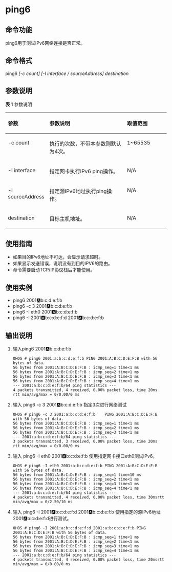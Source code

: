# ping6<a name="ZH-CN_TOPIC_0000001052451611"></a>

## 命令功能<a name="section1057291313393"></a>

ping6用于测试IPv6网络连接是否正常。

## 命令格式<a name="section199901315123919"></a>

ping6  _\[-c count\] \[-I interface / sourceAddress\] destination_

## 参数说明<a name="section4679319113919"></a>

**表 1**  参数说明

<a name="table2742mcpsimp"></a>
<table><thead align="left"><tr id="row2748mcpsimp"><th class="cellrowborder" valign="top" width="21%" id="mcps1.2.4.1.1"><p id="p2750mcpsimp"><a name="p2750mcpsimp"></a><a name="p2750mcpsimp"></a>参数</p>
</th>
<th class="cellrowborder" valign="top" width="52%" id="mcps1.2.4.1.2"><p id="p2752mcpsimp"><a name="p2752mcpsimp"></a><a name="p2752mcpsimp"></a>参数说明</p>
</th>
<th class="cellrowborder" valign="top" width="27%" id="mcps1.2.4.1.3"><p id="p2754mcpsimp"><a name="p2754mcpsimp"></a><a name="p2754mcpsimp"></a>取值范围</p>
</th>
</tr>
</thead>
<tbody><tr id="row2755mcpsimp"><td class="cellrowborder" valign="top" width="21%" headers="mcps1.2.4.1.1 "><p id="p2757mcpsimp"><a name="p2757mcpsimp"></a><a name="p2757mcpsimp"></a>-c count</p>
</td>
<td class="cellrowborder" valign="top" width="52%" headers="mcps1.2.4.1.2 "><p id="p2759mcpsimp"><a name="p2759mcpsimp"></a><a name="p2759mcpsimp"></a>执行的次数，不带本参数则默认为4次。</p>
</td>
<td class="cellrowborder" valign="top" width="27%" headers="mcps1.2.4.1.3 "><p id="p2761mcpsimp"><a name="p2761mcpsimp"></a><a name="p2761mcpsimp"></a>1~65535</p>
</td>
</tr>
<tr id="row2762mcpsimp"><td class="cellrowborder" valign="top" width="21%" headers="mcps1.2.4.1.1 "><p id="p2764mcpsimp"><a name="p2764mcpsimp"></a><a name="p2764mcpsimp"></a>-I interface</p>
</td>
<td class="cellrowborder" valign="top" width="52%" headers="mcps1.2.4.1.2 "><p id="p2766mcpsimp"><a name="p2766mcpsimp"></a><a name="p2766mcpsimp"></a>指定网卡执行IPv6 ping操作。</p>
</td>
<td class="cellrowborder" valign="top" width="27%" headers="mcps1.2.4.1.3 "><p id="p2768mcpsimp"><a name="p2768mcpsimp"></a><a name="p2768mcpsimp"></a>N/A</p>
</td>
</tr>
<tr id="row2769mcpsimp"><td class="cellrowborder" valign="top" width="21%" headers="mcps1.2.4.1.1 "><p id="p2771mcpsimp"><a name="p2771mcpsimp"></a><a name="p2771mcpsimp"></a>-I sourceAddress</p>
</td>
<td class="cellrowborder" valign="top" width="52%" headers="mcps1.2.4.1.2 "><p id="p2773mcpsimp"><a name="p2773mcpsimp"></a><a name="p2773mcpsimp"></a>指定源IPv6地址执行ping操作。</p>
</td>
<td class="cellrowborder" valign="top" width="27%" headers="mcps1.2.4.1.3 "><p id="p2775mcpsimp"><a name="p2775mcpsimp"></a><a name="p2775mcpsimp"></a>N/A</p>
</td>
</tr>
<tr id="row84173618410"><td class="cellrowborder" valign="top" width="21%" headers="mcps1.2.4.1.1 "><p id="p141163619410"><a name="p141163619410"></a><a name="p141163619410"></a>destination</p>
</td>
<td class="cellrowborder" valign="top" width="52%" headers="mcps1.2.4.1.2 "><p id="p134111362417"><a name="p134111362417"></a><a name="p134111362417"></a>目标主机地址。</p>
</td>
<td class="cellrowborder" valign="top" width="27%" headers="mcps1.2.4.1.3 "><p id="p134173611412"><a name="p134173611412"></a><a name="p134173611412"></a>N/A</p>
</td>
</tr>
</tbody>
</table>

## 使用指南<a name="section1127917226399"></a>

-   如果目的IPv6地址不可达，会显示请求超时。
-   如果显示发送错误，说明没有到目的IPV6的路由。
-   命令需要启动TCP/IP协议栈后才能使用。

## 使用实例<a name="section7211192553917"></a>

-   ping6 2001:a:b:c:d:e:f:b
-   ping6 -c 3 2001:a:b:c:d:e:f:b
-   ping6 -I eth0 2001:a:b:c:d:e:f:b
-   ping6 -I 2001:a:b:c:d:e:f:d 2001:a:b:c:d:e:f:b

## 输出说明<a name="section4846145221215"></a>

1.  输入ping6 2001:a:b:c:d:e:f:b

    ```
    OHOS # ping6 2001:a:b:c:d:e:f:b PING 2001:A:B:C:D:E:F:B with 56 bytes of data.
    56 bytes from 2001:A:B:C:D:E:F:B : icmp_seq=1 time<1 ms
    56 bytes from 2001:A:B:C:D:E:F:B : icmp_seq=2 time<1 ms
    56 bytes from 2001:A:B:C:D:E:F:B : icmp_seq=3 time<1 ms
    56 bytes from 2001:A:B:C:D:E:F:B : icmp_seq=4 time<1 ms
    --- 2001:a:b:c:d:e:f:b/64 ping statistics ---
    4 packets transmitted, 4 received, 0.00% packet loss, time 20ms
    rtt min/avg/max = 0/0.00/0 ms
    ```

2.  输入 ping6 -c 3 2001:a:b:c:d:e:f:b   指定3次进行网络测试

    ```
    OHOS # ping6 -c 3 2001:a:b:c:d:e:f:b    PING 2001:A:B:C:D:E:F:B with 56 bytes of data.
    56 bytes from 2001:A:B:C:D:E:F:B : icmp_seq=1 time<1 ms
    56 bytes from 2001:A:B:C:D:E:F:B : icmp_seq=2 time<1 ms
    56 bytes from 2001:A:B:C:D:E:F:B : icmp_seq=3 time<1 ms
    --- 2001:a:b:c:d:e:f:b/64 ping statistics ---
    3 packets transmitted, 3 received, 0.00% packet loss, time 20ms
    rtt min/avg/max = 0/0.00/0 ms
    ```

3.  输入 ping6 -I eth0 2001:a:b:c:d:e:f:b  使用指定网卡接口eth0测试IPv6。

    ```
    OHOS # ping6 -I eth0 2001:a:b:c:d:e:f:b PING 2001:A:B:C:D:E:F:B with 56 bytes of data.
    56 bytes from 2001:A:B:C:D:E:F:B : icmp_seq=1 time=10 ms
    56 bytes from 2001:A:B:C:D:E:F:B : icmp_seq=2 time<1 ms
    56 bytes from 2001:A:B:C:D:E:F:B : icmp_seq=3 time<1 ms
    56 bytes from 2001:A:B:C:D:E:F:B : icmp_seq=4 time<1 ms
    --- 2001:a:b:c:d:e:f:b/64 ping statistics ---
    4 packets transmitted, 4 received, 0.00% packet loss, time 30msrtt min/avg/max = 0/2.50/10 ms
    ```

4.  输入 ping6 -I 2001:a:b:c:d:e:f:d 2001:a:b:c:d:e:f:b   使用指定的源IPv6地址2001:a:b:c:d:e:f:d进行测试。

    ```
    OHOS # ping6 -I 2001:a:b:c:d:e:f:d 2001:a:b:c:d:e:f:b PING 2001:A:B:C:D:E:F:B with 56 bytes of data.
    56 bytes from 2001:A:B:C:D:E:F:B : icmp_seq=1 time<1 ms
    56 bytes from 2001:A:B:C:D:E:F:B : icmp_seq=2 time<1 ms
    56 bytes from 2001:A:B:C:D:E:F:B : icmp_seq=3 time<1 ms
    56 bytes from 2001:A:B:C:D:E:F:B : icmp_seq=4 time<1 ms
    --- 2001:a:b:c:d:e:f:b/64 ping statistics ---
    4 packets transmitted, 4 received, 0.00% packet loss, time 20msrtt min/avg/max = 0/0.00/0 ms
    ```


